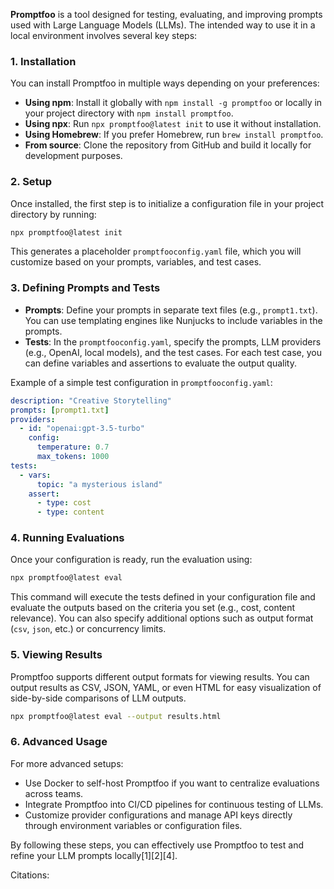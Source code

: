 **Promptfoo** is a tool designed for testing, evaluating, and improving prompts used with Large Language Models (LLMs). The intended way to use it in a local environment involves several key steps:

### 1. Installation

You can install Promptfoo in multiple ways depending on your preferences:

- **Using npm**: Install it globally with `npm install -g promptfoo` or locally in your project directory with `npm install promptfoo`.
- **Using npx**: Run `npx promptfoo@latest init` to use it without installation.
- **Using Homebrew**: If you prefer Homebrew, run `brew install promptfoo`.
- **From source**: Clone the repository from GitHub and build it locally for development purposes.

### 2. Setup

Once installed, the first step is to initialize a configuration file in your project directory by running:

```bash
npx promptfoo@latest init
```

This generates a placeholder `promptfooconfig.yaml` file, which you will customize based on your prompts, variables, and test cases.

### 3. Defining Prompts and Tests

- **Prompts**: Define your prompts in separate text files (e.g., `prompt1.txt`). You can use templating engines like Nunjucks to include variables in the prompts.
- **Tests**: In the `promptfooconfig.yaml`, specify the prompts, LLM providers (e.g., OpenAI, local models), and the test cases. For each test case, you can define variables and assertions to evaluate the output quality.

Example of a simple test configuration in `promptfooconfig.yaml`:

```yaml
description: "Creative Storytelling"
prompts: [prompt1.txt]
providers:
  - id: "openai:gpt-3.5-turbo"
    config:
      temperature: 0.7
      max_tokens: 1000
tests:
  - vars:
      topic: "a mysterious island"
    assert:
      - type: cost
      - type: content
```

### 4. Running Evaluations

Once your configuration is ready, run the evaluation using:

```bash
npx promptfoo@latest eval
```

This command will execute the tests defined in your configuration file and evaluate the outputs based on the criteria you set (e.g., cost, content relevance). You can also specify additional options such as output format (`csv`, `json`, etc.) or concurrency limits.

### 5. Viewing Results

Promptfoo supports different output formats for viewing results. You can output results as CSV, JSON, YAML, or even HTML for easy visualization of side-by-side comparisons of LLM outputs.

```bash
npx promptfoo@latest eval --output results.html
```

### 6. Advanced Usage

For more advanced setups:

- Use Docker to self-host Promptfoo if you want to centralize evaluations across teams.
- Integrate Promptfoo into CI/CD pipelines for continuous testing of LLMs.
- Customize provider configurations and manage API keys directly through environment variables or configuration files.

By following these steps, you can effectively use Promptfoo to test and refine your LLM prompts locally\[1]\[2]\[4].

Citations:\
&#x20;
